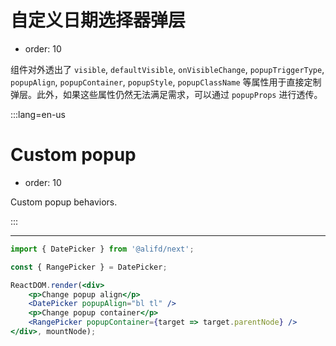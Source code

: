 # 自定义日期选择器弹层

- order: 10

组件对外透出了 `visible`, `defaultVisible`, `onVisibleChange`, `popupTriggerType`, `popupAlign`, `popupContainer`, `popupStyle`, `popupClassName` 等属性用于直接定制弹层。此外，如果这些属性仍然无法满足需求，可以通过 `popupProps` 进行透传。

:::lang=en-us
# Custom popup

- order: 10

Custom popup behaviors.

:::

---

````jsx
import { DatePicker } from '@alifd/next';

const { RangePicker } = DatePicker;

ReactDOM.render(<div>
    <p>Change popup align</p>
    <DatePicker popupAlign="bl tl" />
    <p>Change popup container</p>
    <RangePicker popupContainer={target => target.parentNode} />
</div>, mountNode);
````
